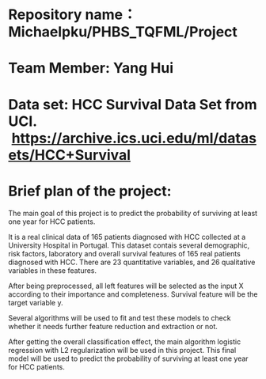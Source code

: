 # Repository name：Michaelpku/PHBS_TQFML/Project
# Team Member: Yang Hui
# Data set: HCC Survival Data Set from UCI.  https://archive.ics.uci.edu/ml/datasets/HCC+Survival
# Brief plan of the project: 
The main goal of this project is to predict the probability of surviving at least one year for HCC patients.


It is a real clinical data of 165 patients diagnosed with HCC collected at a University Hospital in Portugal.
This dataset contais several demographic, risk factors, laboratory and overall survival features of 165 real patients diagnosed with HCC.
There are 23 quantitative variables, and 26 qualitative variables in these features.


After being preprocessed, all left features will be selected as the input X according to their importance and completeness.
Survival feature will be the target variable y. 


Several algorithms will be used to fit and test these models to check whether it needs further feature reduction and extraction or not.


After getting the overall classification effect, the main algorithm logistic regression with L2 regularization will be used in this project.
This final model will be used to predict the probability of surviving at least one year for HCC patients.
